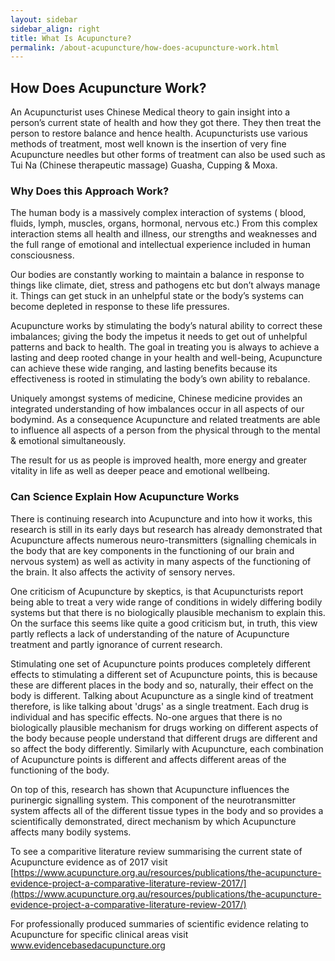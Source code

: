 ```yaml
---
layout: sidebar
sidebar_align: right
title: What Is Acupuncture?
permalink: /about-acupuncture/how-does-acupuncture-work.html
---
```


## How Does Acupuncture Work?

An Acupuncturist uses Chinese Medical theory to gain insight into a person’s current state of health and how they got there. They then treat the person to restore balance and hence health. Acupuncturists use various methods of treatment, most well known is the insertion of very fine Acupuncture needles but other forms of treatment can also be used such as Tui Na (Chinese therapeutic massage) Guasha, Cupping & Moxa.

### Why Does this Approach Work?
The human body is a massively complex interaction of systems ( blood, fluids, lymph, muscles, organs, hormonal, nervous etc.) From this complex interaction stems all health and illness, our strengths and weaknesses and the full range of emotional and intellectual experience included in human consciousness.

Our bodies are constantly working to maintain a balance in response to things like climate, diet, stress and pathogens etc but don’t always manage it. Things can get stuck in an unhelpful state or the body’s systems can become depleted in response to these life pressures.

Acupuncture works by stimulating the body’s natural ability to correct these imbalances; giving the body the impetus it needs to get out of unhelpful patterns and back to health. The goal in treating you is always to achieve a lasting and deep rooted change in your health and well-being, Acupuncture can achieve these wide ranging, and lasting benefits because its effectiveness is rooted in stimulating the body’s own ability to rebalance.

Uniquely amongst systems of medicine, Chinese medicine provides an integrated understanding of how imbalances occur in all aspects of our bodymind. As a consequence Acupuncture and related treatments are able to influence all aspects of a person from the physical through to the mental & emotional simultaneously.

The result for us as people is improved health, more energy and greater vitality in life as well as deeper peace and emotional wellbeing.

### Can Science Explain How Acupuncture Works

There is continuing research into Acupuncture and into how it works, this research is still in its early days but research has already demonstrated that Acupuncture affects numerous neuro-transmitters (signalling chemicals in the body that are key components in the functioning of our brain and nervous system) as well as activity in many aspects of the functioning of the brain. It also affects the activity of sensory nerves.

One criticism of Acupuncture by skeptics, is that Acupuncturists report being able to treat a very wide range of conditions in widely differing bodily systems but that there is no biologically plausible mechanism to explain this. On the surface this seems like quite a good criticism but, in truth, this view partly reflects a lack of understanding of the nature of Acupuncture treatment and partly ignorance of current research.

Stimulating one set of Acupuncture points produces completely different effects to stimulating a different set of Acupuncture points, this is because these are different places in the body and so, naturally, their effect on the body is different. Talking about Acupuncture as a single kind of treatment therefore, is like talking about 'drugs' as a single treatment. Each drug is individual and has specific effects. No-one argues that there is no biologically plausible mechanism for drugs working on different aspects of the body because people understand that different drugs are different and so affect the body differently. Similarly with Acupuncture, each combination of Acupuncture points is different and affects different areas of the functioning of the body.

On top of this, research has shown that Acupuncture influences the purinergic signalling system.  This component of the neurotransmitter system affects all of the different tissue types in the body and so provides a scientifically demonstrated, direct mechanism by which Acupuncture affects many bodily systems.



To see a comparitive literature review summarising the current state of Acupuncture evidence as of 2017 visit [https://www.acupuncture.org.au/resources/publications/the-acupuncture-evidence-project-a-comparative-literature-review-2017/](https://www.acupuncture.org.au/resources/publications/the-acupuncture-evidence-project-a-comparative-literature-review-2017/)

For professionally produced summaries of scientific evidence relating to Acupuncture for specific clinical areas visit www.evidencebasedacupuncture.org


